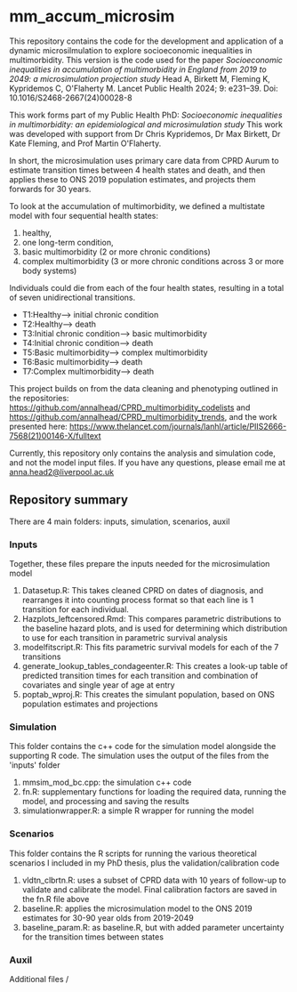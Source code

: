 # mm_accum_microsim

This repository contains the code for the development and application of a dynamic microsilmulation to explore socioeconomic inequalities in multimorbidity. 
This version is the code used for the paper	 *Socioeconomic inequalities in accumulation of multimorbidity in England from 2019 to 2049: a microsimulation projection study* Head A, Birkett M, Fleming K, Kypridemos C, O'Flaherty M. Lancet Public Health 2024; 9: e231–39. Doi: 10.1016/S2468-2667(24)00028-8

This work forms part of my Public Health PhD: *Socioeconomic inequalities in multimorbidity: an epidemiological and microsimulation study*
This work was developed with support from Dr Chris Kypridemos, Dr Max Birkett, Dr Kate Fleming, and Prof Martin O'Flaherty. 

In short, the microsimulation uses primary care data from CPRD Aurum to estimate transition times between 4 health states and death, and then applies these to ONS 2019 population estimates, and projects them forwards for 30 years. 

To look at the accumulation of multimorbidity, we defined a multistate model with four sequential health states: 
1) healthy, 
2) one long-term condition, 
3) basic multimorbidity (2 or more chronic conditions)
4) complex multimorbidity (3 or more chronic conditions across 3 or more body systems)

Individuals could die from each of the four health states, resulting in a total of seven unidirectional transitions. 
 - T1:Healthy--> initial chronic condition
 - T2:Healthy--> death
 - T3:Initial chronic condition--> basic multimorbidity
 - T4:Initial chronic condition--> death
 - T5:Basic multimorbidity--> complex multimorbidity
 - T6:Basic multimorbidity--> death
 - T7:Complex multimorbidity--> death
 
This project builds on from the data cleaning and phenotyping outlined in the repositories: https://github.com/annalhead/CPRD_multimorbidity_codelists and https://github.com/annalhead/CPRD_multimorbidity_trends, and the work presented here: https://www.thelancet.com/journals/lanhl/article/PIIS2666-7568(21)00146-X/fulltext 

Currently, this repository only contains the analysis and simulation code, and not the model input files. If you have any questions, please email me at anna.head2@liverpool.ac.uk 

## Repository summary

There are 4 main folders: inputs, simulation, scenarios, auxil 

### Inputs
Together, these files prepare the inputs needed for the microsimulation model 
1. Datasetup.R: This takes cleaned CPRD on dates of diagnosis, and rearranges it into counting process format so that each line is 1 transition for each individual. 
2. Hazplots_leftcensored.Rmd: This compares parametric distributions to the baseline hazard plots, and is used for determining which distribution to use for each transition in parametric survival analysis
3. modelfitscript.R: This fits parametric survival models for each of the 7 transitions 
4. generate_lookup_tables_condageenter.R: This creates a look-up table of predicted transition times for each transition and combination of covariates and single year of age at entry 
5. poptab_wproj.R: This creates the simulant population, based on ONS population estimates and projections 

### Simulation 
This folder contains the c++ code for the simulation model alongside the supporting R code. The simulation uses the output of the files from the 'inputs' folder
1. mmsim_mod_bc.cpp: the simulation c++ code
2. fn.R: supplementary functions for loading the required data, running the model, and processing and saving the results
3. simulationwrapper.R: a simple R wrapper for running the model 

### Scenarios 
This folder contains the R scripts for running the various theoretical scenarios I included in my PhD thesis, plus the validation/calibration code 
1. vldtn_clbrtn.R: uses a subset of CPRD data with 10 years of follow-up to validate and calibrate the model. Final calibration factors are saved in the fn.R file above
2. baseline.R: applies the microsimulation model to the ONS 2019 estimates for 30-90 year olds from 2019-2049 
3. baseline_param.R: as baseline.R, but with added parameter uncertainty for the transition times between states 

### Auxil 
Additional files 
/

